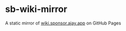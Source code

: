 # sb-wiki-mirror

A static mirror of [wiki.sponsor.ajay.app](https://wiki.sponsor.ajay.app/) on GitHub Pages